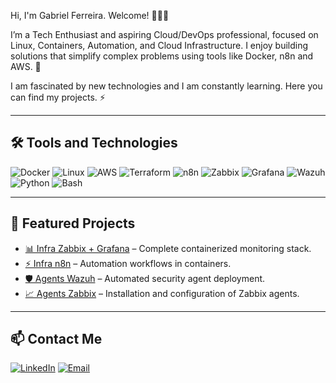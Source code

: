 Hi, I'm Gabriel Ferreira. Welcome! 👨‍💻👋

I’m a Tech Enthusiast and aspiring Cloud/DevOps professional, focused on Linux, Containers, Automation, and Cloud Infrastructure. I enjoy building solutions that simplify complex problems using tools like Docker, n8n and AWS. 🚀

I am fascinated by new technologies and I am constantly learning. Here you can find my projects. ⚡

---

## 🛠 Tools and Technologies
![Docker](https://img.shields.io/badge/-Docker-2496ED?style=flat&logo=Docker&logoColor=white)
![Linux](https://img.shields.io/badge/-Linux-FCC624?style=flat&logo=Linux&logoColor=black)
![AWS](https://img.shields.io/badge/-AWS-232F3E?style=flat&logo=Amazon-AWS&logoColor=white)
![Terraform](https://img.shields.io/badge/-Terraform-623CE4?style=flat&logo=Terraform&logoColor=white)
![n8n](https://img.shields.io/badge/-n8n-FF7000?style=flat&logo=n8n&logoColor=white)
![Zabbix](https://img.shields.io/badge/-Zabbix-DF0000?style=flat&logo=Zabbix&logoColor=white)
![Grafana](https://img.shields.io/badge/-Grafana-F46800?style=flat&logo=Grafana&logoColor=white)
![Wazuh](https://img.shields.io/badge/-Wazuh-283593?style=flat&logo=Wazuh&logoColor=white)
![Python](https://img.shields.io/badge/-Python-3776AB?style=flat&logo=Python&logoColor=white)
![Bash](https://img.shields.io/badge/-Bash-4EAA25?style=flat&logo=GNU-Bash&logoColor=white)

---

## 📂 Featured Projects
- [📊 Infra Zabbix + Grafana](https://github.com/GahCloud/infra-zabbix-grafana) – Complete containerized monitoring stack.
- [⚡ Infra n8n](https://github.com/GahCloud/infra-n8n) – Automation workflows in containers.
- [🛡 Agents Wazuh](https://github.com/GahCloud/agents-wazuh) – Automated security agent deployment.
- [📈 Agents Zabbix](https://github.com/GahCloud/agents-zabbix) – Installation and configuration of Zabbix agents.

---

## 📫 Contact Me
[![LinkedIn](https://img.shields.io/badge/LinkedIn-0077B5?style=flat&logo=linkedin&logoColor=white)](https://www.linkedin.com/in/gabrielfferreira/)
[![Email](https://img.shields.io/badge/Email-gabrielferreira2002@gmail.com-D14836?style=flat&logo=gmail&logoColor=white)](mailto:gabrielferreira2002@gmail.com)

